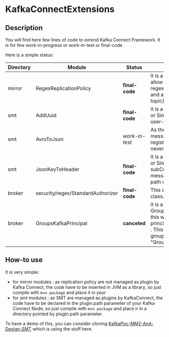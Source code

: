 # KafkaConnectExtensions
## Description
You will find here few lines of code to extend Kafka Connect Framework.
It is for few work-in-progress or work-in-test or final-code .

Here is a simple status:

| Directory | Module | Status | Description |
| ------------ | ------------ | ------------ | ------------ |
| mirror | RegexReplicationPolicy | **final-code** | It is a replication policy for MM2 ( Mirror Maker 2 or MirrorMaker2 ) which allow you to transform the topic name on replication side as you want by regex with extraction (if topic is named toto-tata , a regex like /toto-(.*)/ and a replacement by titi-$1 will result to titi-tata as name of replicated topic). |
| smt |  AddUuid | **final-code** | It is a SMT for Kafka Connect (also known as a Simple Message Transform or SimpleMessageTranform) which has for only goal to add a header with a user-defined fieldname and a random UUID. |
| smt | AvroToJson | *work-in-test* | As the name of the module is saying : the goal is to convert a AVRO message formatted to a JSON string according to Schema stored in a registry. The code was AI helped and never tested (and will probably never) ! |
| smt | JsonKeyToHeader | **final-code** | It is a SMT for Kafka Connect (also known as a Simple Message Transform or SimpleMessageTranform) which has for only goal to extract a subContent of a JSON node contained in a key or value record of Kafka message , to add it into a (key,value) header, with key equals to the JSON path of content, and an optionnal prefix if needed. |
| broker | security/regex/StandardAuthorizer | **final-code** | This class is based on a fork of the Kafka Broker StandardAuthorisation class. I added the possibility to defined a principal type Regex in an ACL. |
| broker | GroupsKafkaPrincipal | **canceled** | It is a combination of GroupsKafkaPrincipal and a GroupsKafkaPrincipalBuilder to be used in the property file of a broker in this way: principal.builder.class=net.ulukai.kafka.broker.GroupsKafkaPrincipalBuilder . This allow you to use OU of DN from certificate file to define a list of group for the user. The main goal is to be able to use it as principal "Group:" in ACL definition. |

## How-to use
It is very simple:
- for mirror modules : as replication policy are not managed as plugin by Kafka Connect, the code have to be inserted in JVM as a library, so just compile with `mvn package` and place it in your 
- for smt modules : as SMT are managed as plugins by KafkaConnect, the code have to be declared in the plugin.path parameter of your Kafka Connect Node, so just compile with `mvn package` and place ir in a directory pointed by plugin.path parameter.

To have a demo of this, you can consider cloning [KafkaPoc-MM2-And-Design-SMT](https://github.com/handfreezer/KafkaPoc-MM2-And-Design-SMT "KafkaPoc-MM2-And-Design-SMT") which is using the stuff here.
